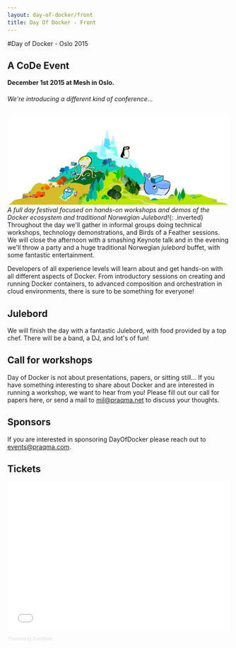 ```yaml
---
layout: day-of-docker/front
title: Day Of Docker - Front
---
```


#Day of Docker - Oslo 2015

## A CoDe Event

__December 1st 2015 at Mesh in Oslo.__

###### We're introducing a different kind of conference...

![Day of Docker](/day-of-docker-osl15/images/island_1.png) _A full day festival focused on hands-on workshops and demos of the Docker ecosystem and traditional Norwegian Julebord!_{: .inverted} Throughout the day we'll gather in informal groups doing technical workshops, technology demonstrations, and Birds of a Feather sessions. We will close the afternoon with a smashing Keynote talk and in the evening we'll throw a party and a huge traditional Norwegian _julebord_ buffet, with some fantastic entertainment.

Developers of all experience levels will learn about and get hands-on with all different aspects of Docker. From introductory sessions on creating and running Docker containers, to advanced composition and orchestration in cloud environments, there is sure to be something for everyone!

## Julebord
We will finish the day with a fantastic Julebord, with food provided by a top chef. There will be a band, a DJ, and lot's of fun!

## Call for workshops
Day of Docker is not about presentations, papers, or sitting still...
If you have something interesting to share about Docker and are interested in running a workshop, we want to hear from you!  Please fill out our call for papers here, or send a mail to [mil@praqma.net](mailto:mil@praqma.net) to discuss your thoughts.

## Sponsors
If you are interested in sponsoring DayOfDocker please reach out to [events@praqma.com](events@praqma.com).

## Tickets
<div style="width:100%; text-align:left;" ><iframe  src="//eventbrite.com/tickets-external?eid=18551159016&ref=etckt" frameborder="0" height="339" width="100%" vspace="0" hspace="0" marginheight="5" marginwidth="5" scrolling="auto" allowtransparency="true"></iframe><div style="font-family:Helvetica, Arial; font-size:10px; padding:5px 0 5px; margin:2px; width:100%; text-align:left;" ><a class="powered-by-eb" style="color: #dddddd; text-decoration: none;" target="_blank" href="http://www.eventbrite.com/r/etckt">Powered by Eventbrite</a></div></div>
